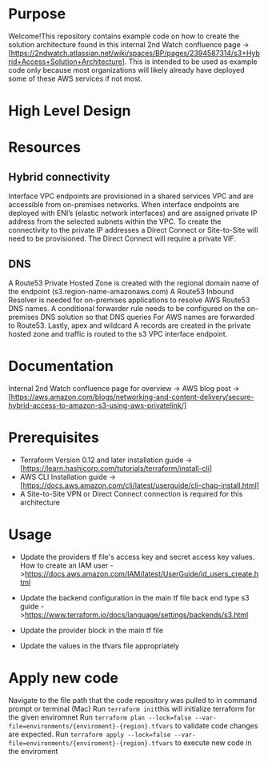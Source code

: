 # Purpose
Welcome!This repository contains example code on how to create the solution architecture found in this internal 2nd Watch confluence page ->[https://2ndwatch.atlassian.net/wiki/spaces/BP/pages/2394587314/s3+Hybrid+Access+Solution+Architecture]. 
This is intended to be used as example code only because most organizations will likely already have deployed some of these AWS services if not most.

# High Level Design


# Resources

## Hybrid connectivity
Interface VPC endpoints are provisioned in a shared services VPC and are accessible from on-premises networks. When interface endpoints are deployed with ENI’s (elastic network interfaces) and are assigned private IP address from the selected subnets within the VPC. To create the connectivity to the private IP addresses a Direct Connect or Site-to-Site will need to be provisioned. The Direct Connect will require a private VIF.

## DNS
A Route53 Private Hosted Zone is created with the regional domain name of the endpoint  (s3.region-name-amazonaws.com) A Route53 Inbound Resolver is needed for on-premises applications to resolve AWS Route53 DNS names. A conditional forwarder rule needs to be configured on the on-premises DNS solution so that DNS queries For AWS names are forwarded to Route53. Lastly, apex and wildcard A records are created in the private hosted zone and traffic is routed to the s3 VPC interface endpoint. 

# Documentation
Internal 2nd Watch confluence page for overview ->
AWS blog post ->[https://aws.amazon.com/blogs/networking-and-content-delivery/secure-hybrid-access-to-amazon-s3-using-aws-privatelink/]

# Prerequisites
* Terraform Version 0.12 and later installation guide ->[https://learn.hashicorp.com/tutorials/terraform/install-cli]
* AWS CLI Installation guide ->[https://docs.aws.amazon.com/cli/latest/userguide/cli-chap-install.html]
* A Site-to-Site VPN or Direct Connect connection is required for this architecture

# Usage
* Update the providers tf file's access key and secret access key values.
    How to create an IAM user ->https://docs.aws.amazon.com/IAM/latest/UserGuide/id_users_create.html
* Update the backend configuration in the main tf file
    back end type s3 guide ->https://www.terraform.io/docs/language/settings/backends/s3.html
* Update the provider block in the main tf file

* Update the values in the tfvars file appropriately

# Apply new code
Navigate to the file path that the code repository was pulled to in command prompt or terminal (Mac)
Run `terraform init`this will initialize terraform for the given enviromnet
Run `terraform plan --lock=false --var-file=environments/{enviroment}-{region}.tfvars` to validate code changes are expected.
Run `terraform apply --lock=false --var-file=environments/{enviroment}-{region}.tfvars` to execute new code in the enviroment
